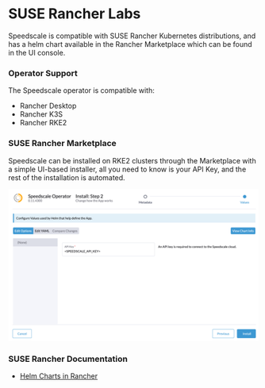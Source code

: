 # SUSE Rancher Labs

Speedscale is compatible with SUSE Rancher Kubernetes distributions, and has a helm chart available in the Rancher Marketplace which can be found in the UI console.

### Operator Support

The Speedscale operator is compatible with:

* Rancher Desktop
* Rancher K3S
* Rancher RKE2

### SUSE Rancher Marketplace

Speedscale can be installed on RKE2 clusters through the Marketplace with a simple UI-based installer, all you need to know is your API Key, and the rest of the installation is automated.

![rancher-marketplace](rancher-labs-marketplace.png)

### SUSE Rancher Documentation

* [Helm Charts in Rancher](https://rancher.com/docs/rancher/v2.6/en/helm-charts/)
